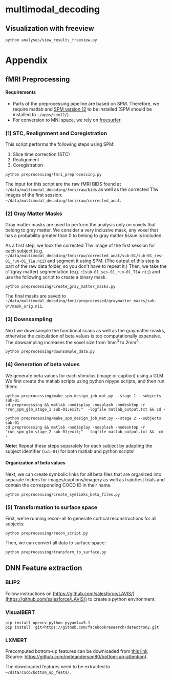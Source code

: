 # multimodal_decoding


## Visualization with freeview


```
python analyses/view_results_freeview.py 
```


# Appendix 

## fMRI Preprocessing

#### Requirements

- Parts of the preprocessing pipeline are based on SPM. Therefore, we require matlab and
[SPM version 12](https://www.fil.ion.ucl.ac.uk/spm/software/spm12/) to be installed
(SPM should be installed to `~/apps/spm12/`).
- For conversion to MNI space, we rely on [freesurfer](https://surfer.nmr.mgh.harvard.edu/fswiki/DownloadAndInstall).


### (1) STC, Realignment and Coregistration

This script performs the following steps using SPM: 
1. Slice time correction (STC)
2. Realignment
3. Coregistration

```
python preprocessing/fmri_preprocessing.py
```

The input for this script are the raw fMRI BIDS found at `~/data/multimodal_decoding/fmri/raw/bids` as well as 
the corrected T1w images of the first session: `~/data/multimodal_decoding/fmri/raw/corrected_anat`.


### (2) Gray Matter Masks

Gray matter masks are used to perform the analysis only on voxels that belong to gray matter.
We consider a very inclusive mask, any voxel that has a probability greater than 0 to belong to gray matter tissue is
included. 

As a first step, we took the corrected T1w image of the first session for each subject
(e.g. `~/data/multimodal_decoding/fmri/raw/corrected_anat/sub-01/sub-01_ses-01_run-01_T1W.nii`) and segment it using
SPM. (The output of this step is part of the raw data folder, so you don't have to repeat it.)
Then, we take the c1 (gray matter) segmentation (e.g. `c1sub-01_ses-01_run-01_T1W.nii`) and use the following script to
create a binary mask.
```
python preprocessing/create_gray_matter_masks.py
```

The final masks are saved to `~/data/multimodal_decoding/fmri/preprocessed/graymatter_masks/sub-0*/mask_orig.nii`.

### (3) Downsampling
Next we downsample the functional scans as well as the graymatter masks, otherwise the calculation of beta values
is too computationally expensive. The dowsampling increases the voxel size from 1mm<sup>3</sup> to 2mm<sup>3</sup>.
```
python preprocessing/downsample_data.py
```

### (4) Generation of beta values

We generate beta values for each stimulus (image or caption) using a GLM.
We first create the matlab scripts using python nipype scripts, and then run them:

```
python preprocessing/make_spm_design_job_mat.py --stage 1 --subjects sub-01
cd preprocessing && matlab -nodisplay -nosplash -nodesktop -r "run_spm_glm_stage_1 sub-01;exit;"  -logfile matlab_output.txt && cd -

python preprocessing/make_spm_design_job_mat.py --stage 2 --subjects sub-01
cd preprocessing && matlab -nodisplay -nosplash -nodesktop -r "run_spm_glm_stage_2 sub-01;exit;"  -logfile matlab_output.txt &&  cd -
```

__Note:__ Repeat these steps separately for each subject by adapting the subject identifier (`sub-01`) for both matlab and python
scripts!

#### Organization of beta values
Next, we can create symbolic links for all beta files that are organized into separate folders for
images/captions/imagery as well as train/test trials and contain the corresponding COCO ID in their name.

```
python preprocessing/create_symlinks_beta_files.py
```


### (5) Transformation to surface space

First, we're running recon-all to generate cortical reconstructions for all subjects:
```
python preprocessing/recon_script.py
```

Then, we can convert all data to surface space:

```
python preprocessing/transform_to_surface.py
```


## DNN Feature extraction 

### BLIP2

Follow instructions on [https://github.com/salesforce/LAVIS/](https://github.com/salesforce/LAVIS/) to create a python
environment.

### VisualBERT

```
pip install opencv-python pyyaml==5.1
pip install 'git+https://github.com/facebookresearch/detectron2.git'
```

### LXMERT

Precomputed bottom-up features can be downloaded from [this link](https://storage.googleapis.com/up-down-attention/trainval.zip)
(Source: https://github.com/peteanderson80/bottom-up-attention).

The downloaded features need to be extracted to `~/data/coco/bottom_up_feats/`.